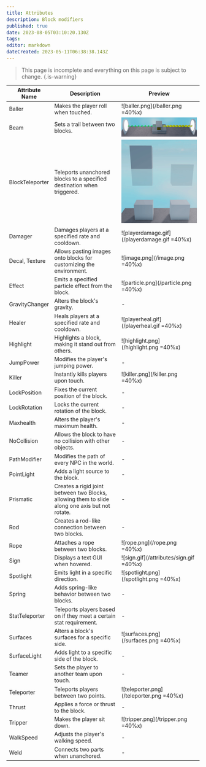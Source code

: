 ```yaml
---
title: Attributes
description: Block modifiers
published: true
date: 2023-08-05T03:10:20.130Z
tags: 
editor: markdown
dateCreated: 2023-05-11T06:38:38.143Z
---
```


> This page is incomplete and everything on this page is subject to change.
{.is-warning}

| Attribute Name   | Description                                                                                     | Preview                                                 |
|------------------|-------------------------------------------------------------------------------------------------|---------------------------------------------------------|
| Baller           | Makes the player roll when touched.                                                             | ![baller.png](/baller.png =40%x)                        |
| Beam             | Sets a trail between two blocks.                                                                | ![beam.png](/attributes/beam.png)                       |
| BlockTeleporter  | Teleports unanchored blocks to a specified destination when triggered.                          | ![blockteleporter.gif](/attributes/blockteleporter.gif) |
| Damager          | Damages players at a specified rate and cooldown.                                               | ![playerdamage.gif](/playerdamage.gif =40%x)            |
| Decal, Texture   | Allows pasting images onto blocks for customizing the environment.                              | ![image.png](/image.png =40%x)                          |
| Effect           | Emits a specified particle effect from the block.                                               | ![particle.png](/particle.png =40%x)                    |
| GravityChanger   | Alters the block's gravity.                                                                     | -                                                       |
| Healer           | Heals players at a specified rate and cooldown.                                                 | ![playerheal.gif](/playerheal.gif =40%x)                |
| Highlight        | Highlights a block, making it stand out from others.                                            | ![highlight.png](/highlight.png =40%x)                  |
| JumpPower        | Modifies the player's jumping power.                                                            | -                                                       |
| Killer           | Instantly kills players upon touch.                                                             | ![killer.png](/killer.png =40%x)                        |
| LockPosition     | Fixes the current position of the block.                                                        | -                                                       |
| LockRotation     | Locks the current rotation of the block.                                                        | -                                                       |
| Maxhealth        | Alters the player's maximum health.                                                             | -                                                       |
| NoCollision      | Allows the block to have no collision with other objects.                                       | -                                                       |
| PathModifier     | Modifies the path of every NPC in the world.                                                    | -                                                       |
| PointLight       | Adds a light source to the block.                                                               | -                                                       |
| Prismatic        | Creates a rigid joint between two Blocks, allowing them to slide along one axis but not rotate. | -                                                       |
| Rod              | Creates a rod-like connection between two blocks.                                               | -                                                       |
| Rope             | Attaches a rope between two blocks.                                                             | ![rope.png](/rope.png =40%x)                            |
| Sign             | Displays a text GUI when hovered.                                                               | ![sign.gif](/attributes/sign.gif =40%x)                 |
| Spotlight        | Emits light in a specific direction.                                                            | ![spotlight.png](/spotlight.png =40%x)                  |
| Spring           | Adds spring-like behavior between two blocks.                                                   | -                                                       |
| StatTeleporter   | Teleports players based on if they meet a certain stat requirement.                             | -                                                       |
| Surfaces         | Alters a block's surfaces for a specific side.                                                  | ![surfaces.png](/surfaces.png =40%x)                    |
| SurfaceLight     | Adds light to a specific side of the block.                                                     | -                                                       |
| Teamer           | Sets the player to another team upon touch.                                                     | -                                                       |
| Teleporter       | Teleports players between two points.                                                           | ![teleporter.png](/teleporter.png =40%x)                |
| Thrust           | Applies a force or thrust to the block.                                                         | -                                                       |
| Tripper          | Makes the player sit down.                                                                      | ![tripper.png](/tripper.png =40%x)                      |
| WalkSpeed        | Adjusts the player's walking speed.                                                             | -                                                       |
| Weld             | Connects two parts when unanchored.                                                             | -                                                       |